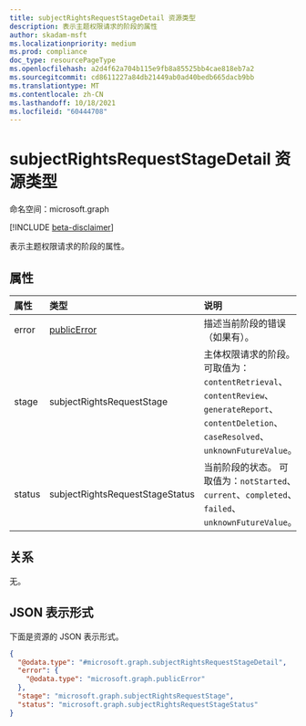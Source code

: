 ```yaml
---
title: subjectRightsRequestStageDetail 资源类型
description: 表示主题权限请求的阶段的属性
author: skadam-msft
ms.localizationpriority: medium
ms.prod: compliance
doc_type: resourcePageType
ms.openlocfilehash: a2d4f62a704b115e9fb8a85525bb4cae818eb7a2
ms.sourcegitcommit: cd8611227a84db21449ab0ad40bedb665dacb9bb
ms.translationtype: MT
ms.contentlocale: zh-CN
ms.lasthandoff: 10/18/2021
ms.locfileid: "60444708"
---
```

# <a name="subjectrightsrequeststagedetail-resource-type"></a>subjectRightsRequestStageDetail 资源类型

命名空间：microsoft.graph

[!INCLUDE [beta-disclaimer](../../includes/beta-disclaimer.md)]

表示主题权限请求的阶段的属性。 

## <a name="properties"></a>属性
|属性|类型|说明|
|:---|:---|:---|
|error|[publicError](../resources/publicerror.md)|描述当前阶段的错误（如果有）。|
|stage|subjectRightsRequestStage|主体权限请求的阶段。 可取值为：`contentRetrieval`、`contentReview`、`generateReport`、`contentDeletion`、`caseResolved`、`unknownFutureValue`。|
|status|subjectRightsRequestStageStatus|当前阶段的状态。 可取值为：`notStarted`、`current`、`completed`、`failed`、`unknownFutureValue`。|

## <a name="relationships"></a>关系
无。

## <a name="json-representation"></a>JSON 表示形式
下面是资源的 JSON 表示形式。
<!-- {
  "blockType": "resource",
  "@odata.type": "microsoft.graph.subjectRightsRequestStageDetail"
}
-->
``` json
{
  "@odata.type": "#microsoft.graph.subjectRightsRequestStageDetail",
  "error": {
    "@odata.type": "microsoft.graph.publicError"
  },
  "stage": "microsoft.graph.subjectRightsRequestStage",
  "status": "microsoft.graph.subjectRightsRequestStageStatus"
}
```

